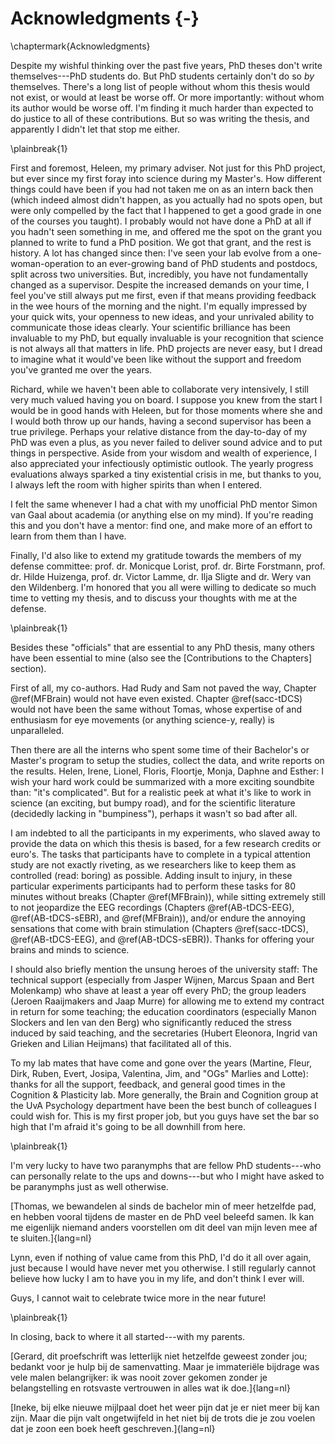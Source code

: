# Acknowledgments {-}
\chaptermark{Acknowledgments}

Despite my wishful thinking over the past five years, PhD theses don't write themselves---PhD students do. But PhD students certainly don't do so _by_ themselves. There's a long list of people without whom this thesis would not exist, or would at least be worse off. Or more importantly: without whom its author would be worse off. I'm finding it much harder than expected to do justice to all of these contributions. But so was writing the thesis, and apparently I didn't let that stop me either.

\plainbreak{1}
<br>

First and foremost, Heleen, my primary adviser. Not just for this PhD project, but ever since my first foray into science during my Master's. How different things could have been if you had not taken me on as an intern back then (which indeed almost didn't happen, as you actually had no spots open, but were only compelled by the fact that I happened to get a good grade in one of the courses you taught). I probably would not have done a PhD at all if you hadn't seen something in me, and offered me the spot on the grant you planned to write to fund a PhD position. We got that grant, and the rest is history.  A lot has changed since then: I've seen your lab evolve from a one-woman-operation to an ever-growing band of PhD students and postdocs, split across two universities. But, incredibly, you have not fundamentally changed as a supervisor. Despite the increased demands on your time, I feel you've still always put me first, even if that means providing feedback in the wee hours of the morning and the night. I'm equally impressed by your quick wits, your openness to new ideas, and your unrivaled ability to communicate those ideas clearly. Your scientific brilliance has been invaluable to my PhD, but equally invaluable is your recognition that science is not always all that matters in life. PhD projects are never easy, but I dread to imagine what it would've been like without the support and freedom you've granted me over the years.

Richard, while we haven't been able to collaborate very intensively, I still very much valued having you on board. I suppose you knew from the start I would be in good hands with Heleen, but for those moments where she and I would both throw up our hands, having a second supervisor has been a true privilege. Perhaps your relative distance from the day-to-day of my PhD was even a plus, as you never failed to deliver sound advice and to put things in perspective. Aside from your wisdom and wealth of experience, I also appreciated your infectiously optimistic outlook. The yearly progress evaluations always sparked a tiny existential crisis in me, but thanks to you, I always left the room with higher spirits than when I entered.

I felt the same whenever I had a chat with my unofficial PhD mentor Simon van Gaal about academia (or anything else on my mind). If you're reading this and you don't have a mentor: find one, and make more of an effort to learn from them than I have.

Finally, I'd also like to extend my gratitude towards the members of my defense committee: prof. dr. Monicque Lorist, prof. dr. Birte Forstmann, prof. dr. Hilde Huizenga, prof. dr. Victor Lamme, dr. Ilja Sligte and dr. Wery van den Wildenberg. I'm honored that you all were willing to dedicate so much time to vetting my thesis, and to discuss your thoughts with me at the defense.

\plainbreak{1}
<br>

Besides these "officials" that are essential to any PhD thesis, many others have been essential to mine (also see the [Contributions to the Chapters] section). 

First of all, my co-authors. Had Rudy and Sam not paved the way, Chapter \@ref(MFBrain) would not have even existed. Chapter \@ref(sacc-tDCS) would not have been the same without Tomas, whose expertise of and enthusiasm for eye movements (or anything science-y, really) is unparalleled.

Then there are all the interns who spent some time of their Bachelor's or Master's program to setup the studies, collect the data, and write reports on the results. Helen, Irene, Lionel, Floris, Floortje, Monja, Daphne and Esther: I wish your hard work could be summarized with a more exciting soundbite than: "it's complicated". But for a realistic peek at what it's like to work in science (an exciting, but bumpy road), and for the scientific literature (decidedly lacking in "bumpiness"), perhaps it wasn't so bad after all.

I am indebted to all the participants in my experiments, who slaved away to provide the data on which this thesis is based, for a few research credits or euro's. The tasks that participants have to complete in a typical attention study are not exactly riveting, as we researchers like to keep them as controlled (read: boring) as possible. Adding insult to injury, in these particular experiments participants had to perform these tasks for 80 minutes without breaks (Chapter \@ref(MFBrain)), while sitting extremely still to not jeopardize the EEG recordings (Chapters \@ref(AB-tDCS-EEG), \@ref(AB-tDCS-sEBR), and \@ref(MFBrain)), and/or endure the annoying sensations that come with brain stimulation (Chapters \@ref(sacc-tDCS), \@ref(AB-tDCS-EEG), and \@ref(AB-tDCS-sEBR)). Thanks for offering your brains and minds to science.

I should also briefly mention the unsung heroes of the university staff: The technical support (especially from Jasper Wijnen, Marcus Spaan and Bert Molenkamp) who shave at least a year off every PhD; the group leaders (Jeroen Raaijmakers and Jaap Murre) for allowing me to extend my contract in return for some teaching; the education coordinators (especially Manon Slockers and Ien van den Berg) who significantly reduced the stress induced by said teaching, and the secretaries (Hubert Eleonora, Ingrid van Grieken and Lilian Heijmans) that facilitated all of this.

To my lab mates that have come and gone over the years (Martine, Fleur, Dirk, Ruben, Evert, Josipa, Valentina, Jim, and "OGs" Marlies and Lotte): thanks for all the support, feedback, and general good times in the Cognition & Plasticity lab. More generally, the Brain and Cognition group at the UvA Psychology department have been the best bunch of colleagues I could wish for. This is my first proper job, but you guys have set the bar so high that I'm afraid it's going to be all downhill from here.

\plainbreak{1}
<br>

I'm very lucky to have two paranymphs that are fellow PhD students---who can personally relate to the ups and downs---but who I might have asked to be paranymphs just as well otherwise.

[Thomas, we bewandelen al sinds de bachelor min of meer hetzelfde pad, en hebben vooral tijdens de master en de PhD veel beleefd samen. Ik kan me eigenlijk niemand anders voorstellen om dit deel van mijn leven mee af te sluiten.]{lang=nl}

Lynn, even if nothing of value came from this PhD, I'd do it all over again, just because I would have never met you otherwise. I still regularly cannot believe how lucky I am to have you in my life, and don't think I ever will.

Guys, I cannot wait to celebrate twice more in the near future! 

\plainbreak{1}
<br>

In closing, back to where it all started---with my parents. 

[Gerard, dit proefschrift was letterlijk niet hetzelfde geweest zonder jou; bedankt voor je hulp bij de samenvatting. Maar je immateriële bijdrage was vele malen belangrijker: ik was nooit zover gekomen zonder je belangstelling en rotsvaste vertrouwen in alles wat ik doe.]{lang=nl}

[Ineke, bij elke nieuwe mijlpaal doet het weer pijn dat je er niet meer bij kan zijn. Maar die pijn valt ongetwijfeld in het niet bij de trots die je zou voelen dat je zoon een boek heeft geschreven.]{lang=nl}
